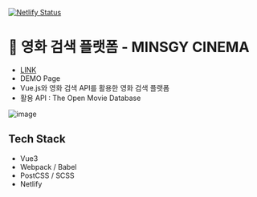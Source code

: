 [![Netlify Status](https://api.netlify.com/api/v1/badges/b4f4638b-e9a3-4e49-9c43-c19006a11954/deploy-status)](https://app.netlify.com/sites/boring-jackson-486714/deploys)
# 🎥 영화 검색 플랫폼 - MINSGY CINEMA

- [LINK](https://boring-jackson-486714.netlify.app/)
- DEMO Page
- Vue.js와 영화 검색 API를 활용한 영화 검색 플랫폼
- 활용 API : The Open Movie Database

![image](https://user-images.githubusercontent.com/60251579/136733137-d8861cb5-e33d-44f9-b5af-3d19311133a3.png)


## Tech Stack

- Vue3
- Webpack / Babel
- PostCSS / SCSS
- Netlify

